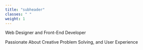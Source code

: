 ```yaml
---
title: "subheader"
classes: " "
weight: 1
---
```

<p class="lead col-sm-5">Web Designer and Front-End Developer</p>
<p class="lead col-sm-7">Passionate About Creative Problem Solving, and User Experience</p>